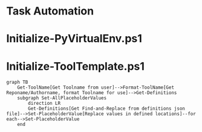 # Task Automation

# Initialize-PyVirtualEnv.ps1

# Initialize-ToolTemplate.ps1

```mermaid
graph TB
    Get-ToolName[Get Toolname from user]-->Format-ToolName[Get Reponame/Authorname, format Toolname for use]-->Get-Definitions
    subgraph Set-AllPlaceholderValues
        direction LR
        Get-Definitions[Get Find-and-Replace from definitions json file]-->Set-PlaceholderValue[Replace values in defined locations]--for each-->Set-PlaceholderValue
    end
```